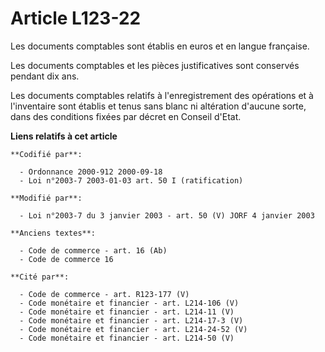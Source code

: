 # Article L123-22

Les documents comptables sont établis en euros et en langue française.

Les documents comptables et les pièces justificatives sont conservés pendant dix ans.

Les documents comptables relatifs à l'enregistrement des opérations et à l'inventaire sont établis et tenus sans blanc ni
altération d'aucune sorte, dans des conditions fixées par décret en Conseil d'Etat.

**Liens relatifs à cet article**

	**Codifié par**:

	  - Ordonnance 2000-912 2000-09-18
	  - Loi n°2003-7 2003-01-03 art. 50 I (ratification)

	**Modifié par**:

	  - Loi n°2003-7 du 3 janvier 2003 - art. 50 (V) JORF 4 janvier 2003

	**Anciens textes**:

	  - Code de commerce - art. 16 (Ab)
	  - Code de commerce 16

	**Cité par**:

	  - Code de commerce - art. R123-177 (V)
	  - Code monétaire et financier - art. L214-106 (V)
	  - Code monétaire et financier - art. L214-11 (V)
	  - Code monétaire et financier - art. L214-17-3 (V)
	  - Code monétaire et financier - art. L214-24-52 (V)
	  - Code monétaire et financier - art. L214-50 (V)
